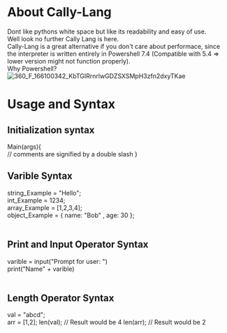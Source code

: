 # About Cally-Lang
Dont like pythons white space but like its readability and easy of use.<br/>
Well look no further Cally Lang is here.<br/>
Cally-Lang is a great alternative if you don't care about performace, since the interpreter is written entirely in Powershell 7.4 (Compatible with 5.4 => lower version might not function properly).<br/>
Why Powershell?<br/>
![360_F_166100342_KbTGIRrnrlwGDZSXSMpH3zfn2dxyTKae](https://github.com/user-attachments/assets/5c8e4128-cc89-480e-9142-820d99d6366d)<br/>

# Usage and Syntax<br/>
## Initialization syntax<br/>
Main(args){<br/>
// comments are signified by a double slash
}<br/>
## Varible Syntax<br/>
string_Example = "Hello";<br/>
int_Example = 1234;<br/>
array_Example = [1,2,3,4];<br/>
object_Example = { name: "Bob" , age: 30 };<br/><br/>
## Print and Input Operator Syntax<br/>
varible = input("Prompt for user: ")<br/>
print("Name" + varible)<br/><br/>
## Length Operator Syntax
val = "abcd";<br/>
arr = [1,2];
len(val); // Result would be 4
len(arr); // Result would be 2

